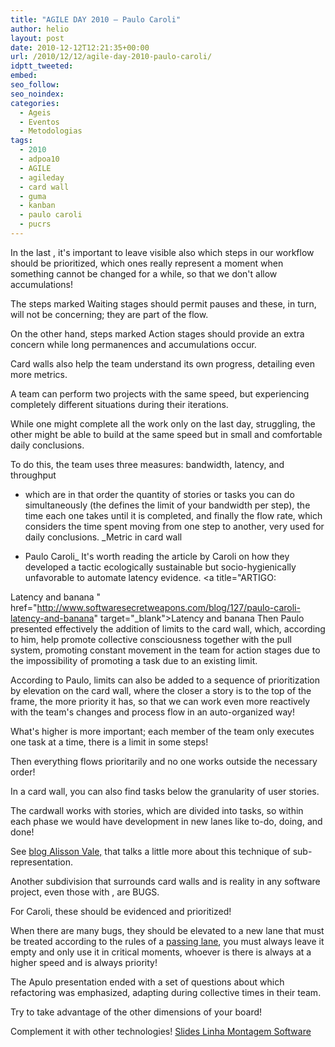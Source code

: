 ```yaml
---
title: "AGILE DAY 2010 – Paulo Caroli"
author: helio
layout: post
date: 2010-12-12T12:21:35+00:00
url: /2010/12/12/agile-day-2010-paulo-caroli/
idptt_tweeted: 
embed: 
seo_follow: 
seo_noindex: 
categories:
  - Ageis
  - Eventos
  - Metodologias
tags:
  - 2010
  - adpoa10
  - AGILE
  - agileday
  - card wall
  - guma
  - kanban
  - paulo caroli
  - pucrs
---
```


In the last , it's important to leave visible also which steps in our workflow should be prioritized, which ones really represent a moment when something cannot be changed for a while, so that we don't allow accumulations!

The steps marked Waiting stages should permit pauses and these, in turn, will not be concerning; they are part of the flow.

On the other hand, steps marked Action stages should provide an extra concern while long permanences and accumulations occur.

Card walls also help the team understand its own progress, detailing even more metrics.

A team can perform two projects with the same speed, but experiencing completely different situations during their iterations.

While one might complete all the work only on the last day, struggling, the other might be able to build at the same speed but in small and comfortable daily conclusions.

To do this, the team uses three measures: bandwidth, latency, and throughput

 - which are in that order the quantity of stories or tasks you can do simultaneously (the defines the limit of your bandwidth per step), the time each one takes until it is completed, and finally the flow rate, which considers the time spent moving from one step to another, very used for daily conclusions. _Metric in card wall

 - Paulo Caroli_ It's worth reading the article by Caroli on how they developed a tactic ecologically sustainable but socio-hygienically unfavorable to automate latency evidence. <a title="ARTIGO:

Latency and banana " href="http://www.softwaresecretweapons.com/blog/127/paulo-caroli-latency-and-banana" target="_blank">Latency and banana</a> Then Paulo presented effectively the addition of limits to the card wall, which, according to him, help promote collective consciousness together with the pull system, promoting constant movement in the team for action stages due to the impossibility of promoting a task due to an existing limit.

According to Paulo, limits can also be added to a sequence of prioritization by elevation on the card wall, where the closer a story is to the top of the frame, the more priority it has, so that we can work even more reactively with the team's changes and process flow in an auto-organized way!

What's higher is more important; each member of the team only executes one task at a time, there is a limit in some steps!

Then everything flows prioritarily and no one works outside the necessary order!

In a card wall, you can also find tasks below the granularity of user stories.

The cardwall works with stories, which are divided into tasks, so within each phase we would have development in new lanes like to-do, doing, and done!

See <a title="Blog Alisson Vale" href="http://alissonvale.com/englishblog/" target="_blank">blog Alisson Vale,</a> that talks a little more about this technique of sub-representation.

Another subdivision that surrounds card walls and is reality in any software project, even those with , are BUGS.

For Caroli, these should be evidenced and prioritized!

When there are many bugs, they should be elevated to a new lane that must be treated according to the rules of a <a title="pista de ultrpassagem" href="http://en.wikipedia.org/wiki/Passing_lane" target="_blank">passing lane</a>, you must always leave it empty and only use it in critical moments, whoever is there is always at a higher speed and is always priority!

The Apulo presentation ended with a set of questions about which refactoring was emphasized, adapting during collective times in their team.

Try to take advantage of the other dimensions of your board!

Complement it with other technologies! <a title="Apresentação" href="http://www.slideshare.net/paulocaroli/a-linha-de-montagem-de-sw" target="_blank">Slides Linha Montagem Software</a>